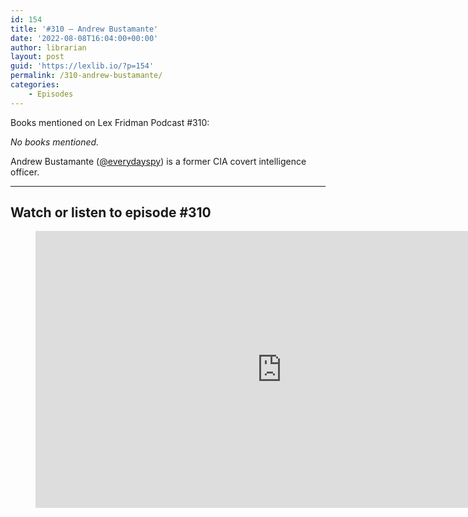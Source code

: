 ```yaml
---
id: 154
title: '#310 – Andrew Bustamante'
date: '2022-08-08T16:04:00+00:00'
author: librarian
layout: post
guid: 'https://lexlib.io/?p=154'
permalink: /310-andrew-bustamante/
categories:
    - Episodes
---
```


Books mentioned on Lex Fridman Podcast #310:

*No books mentioned.*

 Andrew Bustamante ([@everydayspy](https://twitter.com/everydayspy)) is a former CIA covert intelligence officer.

- - - - - -

## Watch or listen to episode #310

<figure class="wp-block-embed is-type-video is-provider-youtube wp-block-embed-youtube wp-embed-aspect-16-9 wp-has-aspect-ratio"><div class="wp-block-embed__wrapper"><iframe allow="accelerometer; autoplay; clipboard-write; encrypted-media; gyroscope; picture-in-picture" allowfullscreen="" frameborder="0" height="443" loading="lazy" src="https://www.youtube.com/embed/T3FC7qIAGZk?feature=oembed" title="Andrew Bustamante: CIA Spy | Lex Fridman Podcast #310" width="788"></iframe></div></figure>